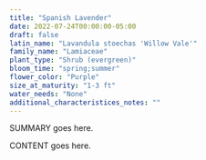 ```yaml
---
title: "Spanish Lavender"
date: 2022-07-24T00:00:00-05:00
draft: false
latin_name: "Lavandula stoechas 'Willow Vale'"
family_name: "Lamiaceae"
plant_type: "Shrub (evergreen)"
bloom_time: "spring;summer"
flower_color: "Purple"
size_at_maturity: "1-3 ft"
water_needs: "None"
additional_characteristices_notes: ""
---
```


SUMMARY goes here.

<!--more-->

CONTENT goes here.
